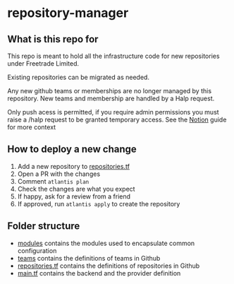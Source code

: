 # repository-manager

## What is this repo for

This repo is meant to hold all the infrastructure code for new repositories under Freetrade Limited.

Existing repositories can be migrated as needed.

Any new github teams or memberships are no longer managed by this repository. New teams and membership are handled by a Halp request.

Only push acess is permitted, if you require admin permissions you must raise a /halp request to be granted temporary access. See the [Notion](https://www.notion.so/freetrade/How-we-manage-Github-access-3bc0ab23b9f0421983e08d1ea8d99332) guide for more context

## How to deploy a new change

1. Add a new repository to [repositories.tf](repositories.tf)
2. Open a PR with the changes
3. Comment `atlantis plan`
4. Check the changes are what you expect
5. If happy, ask for a review from a friend
6. If approved, run `atlantis apply` to create the repository

## Folder structure

- [modules](modules) contains the modules used to encapsulate common configuration
- [teams](teams) contains the definitions of teams in Github
- [repositories.tf](repositories.tf) contains the definitions of repositories in Github
- [main.tf](main.tf) contains the backend and the provider definition